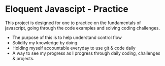 # Eloquent Javascipt - Practice

This project is designed for one to practice on the fundamentals of javascript, going through the code examples and solving coding challenges.

- The purpose of this is to help understand control flow
- Solidify my knowledge by doing
- Holding myself accountable everyday to use git & code daily
- A way to see my progress as I progress through daily coding, challenges & projects.
